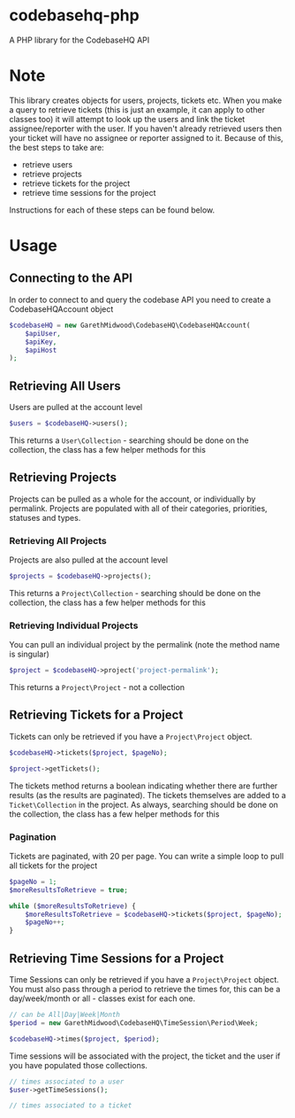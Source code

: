# codebasehq-php
A PHP library for the CodebaseHQ API

# Note
This library creates objects for users, projects, tickets etc.
When you make a query to retrieve tickets (this is just an example, it can apply to other classes too) it will attempt to look up the users and link the ticket assignee/reporter with the user.
If you haven't already retrieved users then your ticket will have no assignee or reporter assigned to it. Because of this, the best steps to take are:

- retrieve users
- retrieve projects
- retrieve tickets for the project
- retrieve time sessions for the project

Instructions for each of these steps can be found below.

# Usage
## Connecting to the API
In order to connect to and query the codebase API you need to create a CodebaseHQAccount object

```php
$codebaseHQ = new GarethMidwood\CodebaseHQ\CodebaseHQAccount(
    $apiUser,
    $apiKey,
    $apiHost
);
```

## Retrieving All Users
Users are pulled at the account level

```php
$users = $codebaseHQ->users();
```

This returns a `User\Collection` - searching should be done on the collection, the class has a few helper methods for this

## Retrieving Projects
Projects can be pulled as a whole for the account, or individually by permalink.
Projects are populated with all of their categories, priorities, statuses and types.

### Retrieving All Projects
Projects are also pulled at the account level

```php
$projects = $codebaseHQ->projects();
```

This returns a `Project\Collection` - searching should be done on the collection, the class has a few helper methods for this

### Retrieving Individual Projects
You can pull an individual project by the permalink (note the method name is singular)

```php
$project = $codebaseHQ->project('project-permalink');
```

This returns a `Project\Project` - not a collection

## Retrieving Tickets for a Project
Tickets can only be retrieved if you have a `Project\Project` object. 

```php
$codebaseHQ->tickets($project, $pageNo);

$project->getTickets();
```

The tickets method returns a boolean indicating whether there are further results (as the results are paginated).
The tickets themselves are added to a `Ticket\Collection` in the project. As always, searching should be done on the collection, the class has a few helper methods for this

### Pagination
Tickets are paginated, with 20 per page. You can write a simple loop to pull all tickets for the project

```php
$pageNo = 1;
$moreResultsToRetrieve = true;

while ($moreResultsToRetrieve) {
    $moreResultsToRetrieve = $codebaseHQ->tickets($project, $pageNo);
    $pageNo++;
}
```

## Retrieving Time Sessions for a Project
Time Sessions can only be retrieved if you have a `Project\Project` object.
You must also pass through a period to retrieve the times for, this can be a day/week/month or all - classes exist for each one.

```php
// can be All|Day|Week|Month
$period = new GarethMidwood\CodebaseHQ\TimeSession\Period\Week;

$codebaseHQ->times($project, $period);
```

Time sessions will be associated with the project, the ticket and the user if you have populated those collections.

```php
// times associated to a user
$user->getTimeSessions();

// times associated to a ticket

```



